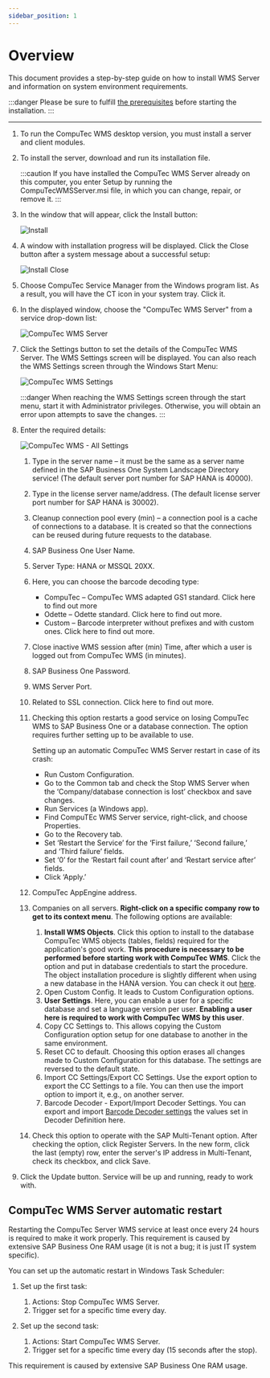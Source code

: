 ```yaml
---
sidebar_position: 1
---
```


# Overview

This document provides a step-by-step guide on how to install WMS Server and information on system environment requirements.

:::danger
    Please be sure to fulfill [the prerequisites](../prerequisites.md) before starting the installation.
:::

---

1. To run the CompuTec WMS desktop version, you must install a server and client modules.
2. To install the server, download and run its installation file.

    :::caution
        If you have installed the CompuTec WMS Server already on this computer, you enter Setup by running the CompuTecWMSServer.msi file, in which you can change, repair, or remove it.
    :::
3. In the window that will appear, click the Install button:

    ![Install](./media/wms-server-install.webp)
4. A window with installation progress will be displayed. Click the Close button after a system message about a successful setup:

    ![Install Close](./media/wms-server-install-close.webp)
5. Choose CompuTec Service Manager from the Windows program list. As a result, you will have the CT icon in your system tray. Click it.
6. In the displayed window, choose the "CompuTec WMS Server" from a service drop-down list:

    ![CompuTec WMS Server](./media/computec-wms-server.webp)
7. Click the Settings button to set the details of the CompuTec WMS Server. The WMS Settings screen will be displayed. You can also reach the WMS Settings screen through the Windows Start Menu:

    ![CompuTec WMS Settings](./media/start-menu-wms-settings.webp)

    :::danger
        When reaching the WMS Settings screen through the start menu, start it with Administrator privileges. Otherwise, you will obtain an error upon attempts to save the changes.
    :::
8. Enter the required details:

    ![CompuTec WMS - All Settings](./media/wms-all-settings.webp)

    1. Type in the server name – it must be the same as a server name defined in the SAP Business One System Landscape Directory service! (The default server port number for SAP HANA is 40000).
    2. Type in the license server name/address. (The default license server port number for SAP HANA is 30002).
    3. Cleanup connection pool every (min) – a connection pool is a cache of connections to a database. It is created so that the connections can be reused during future requests to the database.
    4. SAP Business One User Name.
    5. Server Type: HANA or MSSQL 20XX.
    6. Here, you can choose the barcode decoding type:

        - CompuTec – CompuTec WMS adapted GS1 standard. Click here to find out more
        - Odette – Odette standard. Click here to find out more.
        - Custom – Barcode interpreter without prefixes and with custom ones.  Click here to find out more.
    7. Close inactive WMS session after (min) Time, after which a user is logged out from CompuTec WMS (in minutes).
    8. SAP Business One Password.
    9. WMS Server Port.
    10. Related to SSL connection. Click here to find out more.
    11. Checking this option restarts a good service on losing CompuTec WMS to SAP Business One or a database connection. The option requires further setting up to be available to use.

        Setting up an automatic CompuTec WMS Server restart in case of its crash:

        - Run Custom Configuration.
        - Go to the Common tab and check the Stop WMS Server when the ‘Company/database connection is lost’ checkbox and save changes.
        - Run Services (a Windows app).
        - Find CompuTEc WMS Server service, right-click, and choose Properties.
        - Go to the Recovery tab.
        - Set ‘Restart the Service’ for the ‘First failure,’ ‘Second failure,’ and ‘Third failure’ fields.
        - Set ‘0’ for the ‘Restart fail count after’ and ‘Restart service after’ fields.
        - Click ‘Apply.’
    12. CompuTec AppEngine address.
    13. Companies on all servers. **Right-click on a specific company row to get to its context menu**. The following options are available:

        1. **Install WMS Objects**. Click this option to install to the database CompuTec WMS objects (tables, fields) required for the application's good work. **This procedure is necessary to be performed before starting work with CompuTec WMS**. Click the option and put in database credentials to start the procedure. The object installation procedure is slightly different when using a new database in the HANA version. You can check it out [here](../../../).
        2. Open Custom Config. It leads to Custom Configuration options.
        3. **User Settings**. Here, you can enable a user for a specific database and set a language version per user. **Enabling a user here is required to work with CompuTec WMS by this user**.
        4. Copy CC Settings to. This allows copying the Custom Configuration option setup for one database to another in the same environment.
        5. Reset CC to default. Choosing this option erases all changes made to Custom Configuration for this database. The settings are reversed to the default state.
        6. Import CC Settings/Export CC Settings. Use the export option to export the CC Settings to a file. You can then use the import option to import it, e.g., on another server.
        7. Barcode Decoder - Export/Import Decoder Settings. You can export and import [Barcode Decoder settings](../../../user-guide/custom-decoder.md) the values set in Decoder Definition here.
    14. Check this option to operate with the SAP Multi-Tenant option. After checking the option, click Register Servers. In the new form, click the last (empty) row, enter the server's IP address in Multi-Tenant, check its checkbox, and click Save.
9. Click the Update button. Service will be up and running, ready to work with.

## CompuTec WMS Server automatic restart

Restarting the CompuTec Server WMS service at least once every 24 hours is required to make it work properly. This requirement is caused by extensive SAP Business One RAM usage (it is not a bug; it is just IT system specific).

You can set up the automatic restart in Windows Task Scheduler:

1. Set up the first task:

   1. Actions: Stop CompuTec WMS Server.
   2. Trigger set for a specific time every day.
2. Set up the second task:

   1. Actions: Start CompuTec WMS Server.
   2. Trigger set for a specific time every day (15 seconds after the stop).

This requirement is caused by extensive SAP Business One RAM usage.

